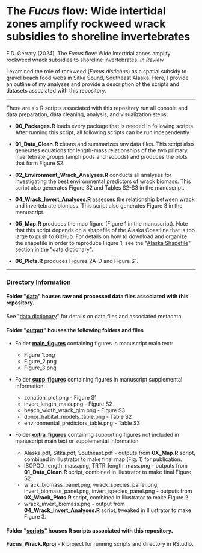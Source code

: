 # The *Fucus* flow: Wide intertidal zones amplify rockweed wrack subsidies to shoreline invertebrates

F.D. Gerraty (2024). The *Fucus* flow: Wide intertidal zones amplify rockweed wrack subsidies to shoreline invertebrates. *In Review*

I examined the role of rockweed (*Fucus distichus*) as a spatial subsidy to gravel beach food webs in Sitka Sound, Southeast Alaska. Here, I provide an outline of my analyses and provide a description of the scripts and datasets associated with this repository.

------------------------------------------------------------------------

There are six R scripts associated with this repository run all console and data preparation, data cleaning, analysis, and visualization steps:

-   **00_Packages.R** loads every package that is needed in following scripts. After running this script, all following scripts can be run independently.

-   **01_Data_Clean.R** cleans and summarizes raw data files. This script also generates equations for length-mass relationships of the two primary invertebrate groups (amphipods and isopods) and produces the plots that form Figure S2.

-   **02_Environment_Wrack_Analyses.R** conducts all analyses for investigating the best environmental predictors of wrack biomass. This script also generates Figure S2 and Tables S2-S3 in the manuscript.

-   **04_Wrack_Invert_Analyses.R** assesses the relationship between wrack and invertebrate biomass. This script also generates Figure 3 in the manuscript.

-   **05_Map.R** produces the map figure (Figure 1 in the manuscript). Note that this script depends on a shapefile of the Alaska Coastline that is too large to push to GitHub. For details on how to download and organize the shapefile in order to reproduce Figure 1, see the "[Alaska Shapefile](https://github.com/fgerraty/Fucus_Wrack/tree/main/data#alaska-shapefile)" section in the "[data dictionary](https://github.com/fgerraty/Fucus_Wrack/blob/main/data/README.md)".

-   **06_Plots.R** produces Figures 2A-D and Figure S1.

------------------------------------------------------------------------

### Directory Information

#### Folder "[data](https://github.com/fgerraty/Fucus_Wrack/tree/main/data)" houses raw and processed data files associated with this repository.

See "[data dictionary](https://github.com/fgerraty/Fucus_Wrack/blob/main/data/README.md)" for details on data files and associated metadata

#### Folder "[output](https://github.com/fgerraty/Fucus_Wrack/tree/main/output)" houses the following folders and files

-   Folder [**main_figures**](https://github.com/fgerraty/Fucus_Wrack/tree/main/output/main_figures) containing figures in manuscript main text:

    -   Figure_1.png
    -   Figure_2.png
    -   Figure_3.png

-   Folder [**supp_figures**](https://github.com/fgerraty/Fucus_Wrack/tree/main/output/supp_figures) containing figures in manuscript supplemental information:

    -   zonation_plot.png - Figure S1
    -   invert_length_mass.png - Figure S2
    -   beach_width_wrack_glm.png - Figure S3
    -   donor_habitat_models_table.png - Table S2
    -   environmental_predictors_table.png - Table S3

-   Folder [**extra_figures**](https://github.com/fgerraty/Fucus_Wrack/tree/main/output/extra_figures) containing supporting figures not included in manuscript main text or supplemental information

    -   Alaska.pdf, Sitka.pdf, Southeast.pdf - outputs from **0X_Map.R** script, combined in Illustrator to make final map (Fig. 1) for publication.
    -   ISOPOD_length_mass.png, TRTR_length_mass.png - outputs from **01_Data_Clean.R** script, combined in Illustrator to make final Figure S2.
    -   wrack_biomass_panel.png, wrack_species_panel.png, invert_biomass_panel.png, invert_species_panel.png - outputs from **0X_Wrack_Plots.R** script, combined in Illustrator to make Figure 2.
    -   wrack_invert_biomass.png - output from **04_Wrack_Invert_Analyses.R** script, tweaked in Illustrator to make Figure 3.

#### Folder "[scripts](https://github.com/fgerraty/Fucus_Wrack/tree/main/scripts)" houses R scripts associated with this repository.

**Fucus_Wrack.Rproj** - R project for running scripts and directory in RStudio.
